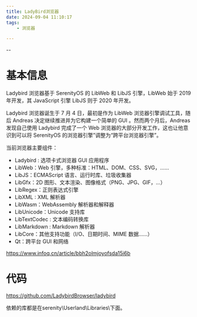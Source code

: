 ```yaml
---
title: LadyBird浏览器
date: 2024-09-04 11:10:17
tags:
	- 浏览器

---
```


--

# 基本信息

Ladybird 浏览器基于 SerenityOS 的 LibWeb 和 LibJS 引擎，LibWeb 始于 2019 年开发，其 JavaScript 引擎 LibJS 则于 2020 年开发。

Ladybird 浏览器诞生于 7 月 4 日，最初是作为 LibWeb 浏览器引擎调试工具，随后 Andreas 决定继续推进并为它构建一个简单的 GUI 。然而两个月后，Andreas 发现自己使用 Ladybird 完成了一个 Web 浏览器的大部分开发工作，这也让他意识到可以将 SerenityOS 的浏览器引擎”调整为“跨平台浏览器引擎”。

当前浏览器主要组件：

- Ladybird : 选项卡式浏览器 GUI 应用程序
- LibWeb：Web 引擎，多种标准：HTML、DOM、CSS、SVG，……
- LibJS：ECMAScript 语言、运行时库、垃圾收集器
- LibGfx：2D 图形、文本渲染、图像格式（PNG、JPG、GIF，...）
- LibRegex：正则表达式引擎
- LibXML : XML 解析器
- LibWasm：WebAssembly 解析器和解释器
- LibUnicode：Unicode 支持库
- LibTextCodec : 文本编码转换库
- LibMarkdown : Markdown 解析器
- LibCore：其他支持功能（I/O、日期时间、MIME 数据……）
- Qt：跨平台 GUI 和网络

https://www.infoq.cn/article/bbh2olmjoyofsda15i6b

# 代码

https://github.com/LadybirdBrowser/ladybird

依赖的库都是在serenity\Userland\Libraries\下面。

